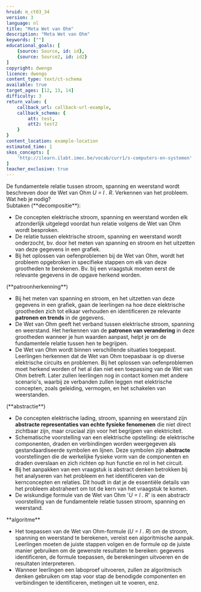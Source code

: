 ```yaml
---
hruid: m_ct03_34
version: 3
language: nl
title: "Meta Wet van Ohm"
description: "Meta Wet van Ohm"
keywords: [""]
educational_goals: [
    {source: Source, id: id}, 
    {source: Source2, id: id2}
]
copyright: dwengo
licence: dwengo
content_type: text/ct-schema
available: true
target_ages: [12, 13, 14]
difficulty: 3
return_value: {
    callback_url: callback-url-example,
    callback_schema: {
        att: test,
        att2: test2
    }
}
content_location: example-location
estimated_time: 1
skos_concepts: [
    'http://ilearn.ilabt.imec.be/vocab/curr1/s-computers-en-systemen'
]
teacher_exclusive: true
---
```


<context>
De fundamentele relatie tussen stroom, spanning en weerstand wordt beschreven door de Wet van Ohm <em>U = I . R</em>.
</div>
</context>
<decomposition>
Verkennen van het probleem. Wat heb je nodig? <br> Subtaken (**decompositie**):<br>
<ul>
    <li>De concepten elektrische stroom, spanning en weerstand worden elk afzonderlijk uitgelegd voordat hun relatie volgens de Wet van Ohm wordt besproken.</li>
    <li>De relatie tussen elektrische stroom, spanning en weerstand wordt onderzocht, bv. door het meten van spanning en stroom en het uitzetten van deze gegevens in een grafiek.</li>
    <li>Bij het oplossen van oefenproblemen bij de Wet van Ohm, wordt het probleem opgebroken in specifieke stappen om elk van deze grootheden te berekenen. Bv. bij een vraagstuk moeten eerst de relevante gegevens in de opgave herkend worden. </li>
</ul>
</decomposition>
<patternRecognition>
(**patroonherkenning**)<br>
<ul>
    <li>Bij het meten van spanning en stroom, en het uitzetten van deze gegevens in een grafiek, gaan de leerlingen na hoe deze elektrische grootheden zich tot elkaar verhouden en identificeren ze relevante <strong>patronen en trends</strong> in de gegevens.</li>
    <li>De Wet van Ohm geeft het verband tussen elektrische stroom, spanning en weerstand. Het herkennen van de <strong>patronen van verandering</strong> in deze grootheden wanneer je hun waarden aanpast, helpt je om de fundamentele relatie tussen hen te begrijpen.</li>
    <li>De Wet van Ohm wordt binnen verschillende situaties toegepast. Leerlingen herkennen dat de Wet van Ohm toepasbaar is op diverse elektrische circuits en problemen. Bij het oplossen van oefenproblemen moet herkend worden of het al dan niet een toepassing van de Wet van Ohm betreft. Later zullen leerlingen nog in contact komen met andere scenario's, waarbij ze verbanden zullen leggen met elektrische concepten, zoals geleiding, vermogen, en het schakelen van weerstanden.</li>
</ul>
</patternRecognition>
<abstraction>
(**abstractie**)<br>
<ul>
    <li>De concepten elektrische lading, stroom, spanning en weerstand zijn <strong>abstracte representaties van echte fysieke fenomenen</strong> die niet direct zichtbaar zijn, maar cruciaal zijn voor het begrijpen van elektriciteit.</li>
    <li>Schematische voorstelling van een elektrische opstelling: de elektrische componenten, draden en verbindingen worden weergegeven als gestandaardiseerde symbolen en lijnen. Deze symbolen zijn <strong>abstracte</strong> voorstellingen die de werkelijke fysieke vorm van de componenten en draden overslaan en zich richten op hun functie en rol in het circuit.</li>
    <li>Bij het aanpakken van een vraagstuk is abstract denken betrokken bij het analyseren van het probleem en het identificeren van de kernconcepten en relaties. Dit houdt in dat je de essentiële details van het probleem abstraheert om tot de kern van het vraagstuk te komen.</li>
    <li>De wiskundige formule van de Wet van Ohm '<em>U = I . R</em>' is een abstractr voorstelling van de fundamentele relatie tussen stroom, spanning en weerstand.</li>
</ul>
</abstraction>
<algorithms>
**algoritme**<br>
<ul>
    <li>Het toepassen van de Wet van Ohm-formule (<em>U = I . R</em>) om de stroom, spanning en weerstand te berekenen, vereist een algoritmische aanpak. Leerlingen moeten de juiste stappen volgen en de formule op de juiste manier gebruiken om de gewenste resultaten te bereiken: gegevens identificeren, de formule toepassen, de berekeningen uitvoeren en de resultaten interpreteren.</li>
    <li>Wanneer leerlingen een laboproef uitvoeren, zullen ze algoritmisch denken gebruiken om stap voor stap de benodigde componenten en verbindingen te identificeren, metingen uit te voeren, enz.</li>
</ul>
</algorithms>
<implementation>
 
</implementation>

